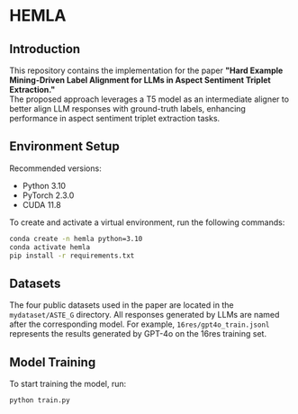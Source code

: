 # HEMLA

## Introduction

This repository contains the implementation for the paper **"Hard Example Mining-Driven Label Alignment for LLMs in Aspect Sentiment Triplet Extraction."**  
The proposed approach leverages a T5 model as an intermediate aligner to better align LLM responses with ground-truth labels, enhancing performance in aspect sentiment triplet extraction tasks.

## Environment Setup

Recommended versions:
- Python 3.10  
- PyTorch 2.3.0  
- CUDA 11.8  

To create and activate a virtual environment, run the following commands:

```bash
conda create -n hemla python=3.10
conda activate hemla
pip install -r requirements.txt
```
## Datasets
The four public datasets used in the paper are located in the `mydataset/ASTE_G` directory.
All responses generated by LLMs are named after the corresponding model. For example, `16res/gpt4o_train.jsonl` represents the results generated by GPT-4o on the 16res training set.

## Model Training

To start training the model, run:

```bash
python train.py
```
